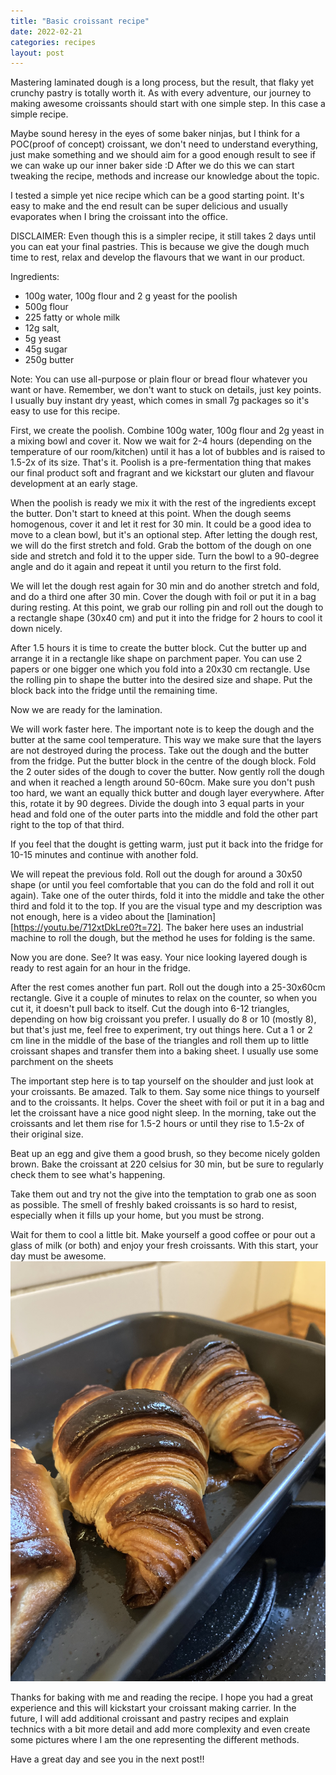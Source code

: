 ```yaml
---
title: "Basic croissant recipe"
date: 2022-02-21
categories: recipes
layout: post
---
```


Mastering laminated dough is a long process, but the result, that flaky yet crunchy pastry is totally worth it. As with every adventure, our journey to making awesome croissants should start with one simple step. In this case a simple recipe.

Maybe sound heresy in the eyes of some baker ninjas, but I think for a POC(proof of concept) croissant, we don't need to understand everything, just make something and we should aim for a good enough result to see if we can wake up our inner baker side :D After we do this we can start tweaking the recipe, methods and increase our knowledge about the topic. 

I tested a simple yet nice recipe which can be a good starting point. It's easy to make and the end result can be super delicious and usually evaporates when I bring the croissant into the office. 

DISCLAIMER: Even though this is a simpler recipe, it still takes 2 days until you can eat your final pastries. This is because we give the dough much time to rest, relax and develop the flavours that we want in our product.

Ingredients:
- 100g water, 100g  flour and 2 g yeast for the poolish
- 500g  flour
- 225 fatty or whole milk
- 12g salt,
- 5g yeast
- 45g sugar
- 250g butter

Note: 
You can use all-purpose or plain flour or bread flour whatever you want or have. Remember, we don't want to stuck on details, just key points. 
I usually buy instant dry yeast, which comes in small 7g packages so it's easy to use for this recipe. 

First, we create the poolish. Combine 100g water, 100g flour and 2g yeast in a mixing bowl and cover it. Now we wait for 2-4 hours (depending on the temperature of our room/kitchen) until it has a lot of bubbles and is raised to 1.5-2x of its size. That's it. Poolish is a pre-fermentation thing that makes our final product soft and fragrant and we kickstart our gluten and flavour development at an early stage. 

When the poolish is ready we mix it with the rest of the ingredients except the butter. Don't start to kneed at this point. When the dough seems homogenous, cover it and let it rest for 30 min. It could be a good idea to move to a clean bowl, but it's an optional step. 
After letting the dough rest,  we will do the first stretch and fold. Grab the bottom of the dough on one side and stretch and fold it to the upper side. Turn the bowl to a 90-degree angle and do it again and repeat it until you return to the first fold.

We will let the dough rest again for 30 min and do another stretch and fold, and do a third one after 30 min. Cover the dough with foil or put it in a bag during resting. At this point, we grab our rolling pin and roll out the dough to a rectangle shape (30x40 cm) and put it into the fridge for 2 hours to cool it down nicely. 

After 1.5 hours it is time to create the butter block. Cut the butter up and arrange it in a rectangle like shape on parchment paper. You can use 2 papers or one bigger one which you fold into a 20x30 cm rectangle. Use the rolling pin to shape the butter into the desired size and shape. Put the block back into the fridge until the remaining time. 

Now we are ready for the lamination. 

We will work faster here. The important note is to keep the dough and the butter at the same cool temperature. This way we make sure that the layers are not destroyed during the process. 
Take out the dough and the butter from the fridge. Put the butter block in the centre of the dough block. Fold the 2 outer sides of the dough to cover the butter. Now gently roll the dough and when it reached a length around 50-60cm. Make sure you don't push too hard, we want an equally thick butter and dough layer everywhere. After this, rotate it by 90 degrees. Divide the dough into 3 equal parts in your head and fold one of the outer parts into the middle and fold the other part right to the top of that third. 

If you feel that the dought is getting warm, just put it back into the fridge for 10-15 minutes and continue with another fold.

We will repeat the previous fold. Roll out the dough for around a 30x50 shape (or until you feel comfortable that you can do the fold and roll it out again). Take one of the outer thirds, fold it into the middle and take the other third and fold it to the top. 
If you are the visual type and my description was not enough, here is a video about the [lamination][https://youtu.be/712xtDkLre0?t=72].
The baker here uses an industrial machine to roll the dough, but the method he uses for folding is the same. 

Now you are done. See? It was easy. Your nice looking layered dough is ready to rest again for an hour in the fridge.

After the rest comes another fun part. Roll out the dough into a 25-30x60cm rectangle. Give it a couple of minutes to relax on the counter, so when you cut it, it doesn't pull back to itself. 
Cut the dough into 6-12 triangles, depending on how big croissant you prefer. I usually do 8 or 10 (mostly 8), but that's just me, feel free to experiment, try out things here.  Cut a 1 or 2 cm line in the middle of the base of the triangles and roll them up to little croissant shapes and transfer them into a baking sheet. I usually use some parchment on the sheets 

The important step here is to tap yourself on the shoulder and just look at your croissants. Be amazed. Talk to them. Say some nice things to yourself and to the croissants. It helps.
Cover the sheet with foil or put it in a bag and let the croissant have a nice good night sleep. 
In the morning, take out the croissants and let them rise for 1.5-2 hours or until they rise to 1.5-2x of their original size. 

Beat up an egg and give them a good brush, so they become nicely golden brown. 
Bake the croissant at 220 celsius for 30 min, but be sure to regularly check them to see what's happening. 

Take them out and try not the give into the temptation to grab one as soon as possible. The smell of freshly baked croissants is so hard to resist, especially when it fills up your home, but you must be strong. 

Wait for them to cool a little bit. 
Make yourself a good coffee or pour out a glass of milk (or both) and enjoy your fresh croissants. With this start, your day must be awesome. 
![croissant](/assets/images/basic-croissant.jpg)

Thanks for baking with me and reading the recipe. I hope you had a great experience and this will kickstart your croissant making carrier. 
In the future, I will add additional croissant and pastry recipes and explain technics with a bit more detail and add more complexity and even create some pictures where I am the one representing the different methods.

Have a great day and see you in the next post!!